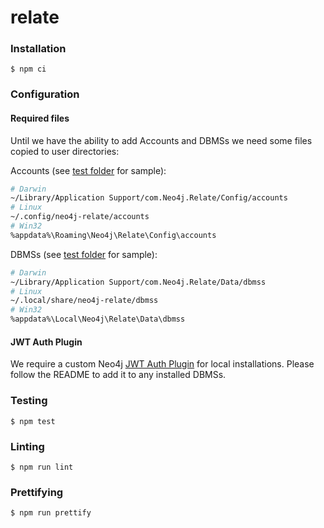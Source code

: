 # relate

### Installation
```
$ npm ci
```

### Configuration

#### Required files
Until we have the ability to add Accounts and DBMSs we need some files copied to user directories:

Accounts (see [test folder](./e2e/fixtures/config/neo4j-relate/accounts) for sample):
```sh
# Darwin
~/Library/Application Support/com.Neo4j.Relate/Config/accounts
# Linux
~/.config/neo4j-relate/accounts
# Win32
%appdata%\Roaming\Neo4j\Relate\Config\accounts
```

DBMSs (see [test folder](./e2e/fixtures/data/neo4j-relate/dbmss) for sample):
```sh
# Darwin
~/Library/Application Support/com.Neo4j.Relate/Data/dbmss
# Linux
~/.local/share/neo4j-relate/dbmss
# Win32
%appdata%\Local\Neo4j\Relate\Data\dbmss
```

#### JWT Auth Plugin
We require a custom Neo4j [JWT Auth Plugin](https://github.com/neo-technology/neo4j-jwt-addon) for local installations.
Please follow the README to add it to any installed DBMSs.

### Testing
```
$ npm test
```

### Linting
```
$ npm run lint
```

### Prettifying
```
$ npm run prettify
```
